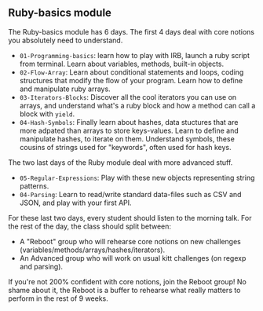 ## Ruby-basics module

The Ruby-basics module has 6 days. The first 4 days deal with core notions you absolutely need to understand.

- `01-Programming-basics`: learn how to play with IRB, launch a ruby script from terminal. Learn about variables, methods, built-in objects.
- `02-Flow-Array`: Learn about conditional statements and loops, coding structures that modify the flow of your program. Learn how to define and manipulate ruby arrays.
- `03-Iterators-Blocks`: Discover all the cool iterators you can use on arrays, and understand what's a ruby block and how a method can call a block with `yield`.
- `04-Hash-Symbols`: Finally learn about hashes, data stuctures that are more adpated than arrays to store keys-values. Learn to define and manipulate hashes, to iterate on them. Understand symbols, these cousins of strings used for "keywords", often used for hash keys.

The two last days of the Ruby module deal with more advanced stuff.

- `05-Regular-Expressions`: Play with these new objects representing string patterns.
- `04-Parsing`: Learn to read/write standard data-files such as CSV and JSON, and play with your first API.

For these last two days, every student should listen to the morning talk. For the rest of the day, the class should split between:

- A "Reboot" group who will rehearse core notions on new challenges (variables/methods/arrays/hashes/iterators).
- An Advanced group who will work on usual kitt challenges (on regexp and parsing).

If you're not 200% confident with core notions, join the Reboot group! No shame about it, the Reboot is a buffer to rehearse what really matters to perform in the rest of 9 weeks.
